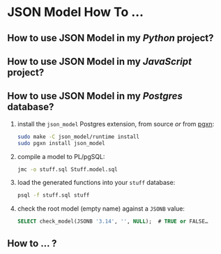 # JSON Model How To …

## How to use JSON Model in my _Python_ project?

## How to use JSON Model in my _JavaScript_ project?

## How to use JSON Model in my _Postgres_ database?

1. install the `json_model` Postgres extension, from source _or_
   from [pgxn](https://pgxn.org/dist/json_model/):

   ```sh
   sudo make -C json_model/runtime install
   sudo pgxn install json_model
   ```

2. compile a model to PL/pgSQL:

   ```sh
   jmc -o stuff.sql Stuff.model.sql
   ```

3. load the generated functions into your `stuff` database:

   ```sh
   psql -f stuff.sql stuff
   ```

4. check the root model (empty name) against a `JSONB` value:

   ```sql
   SELECT check_model(JSONB '3.14', '', NULL);  # TRUE or FALSE…
   ```

## How to … ?

